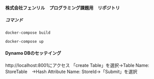 #### 株式会社フェンリル　プログラミング課題用　リポジトリ

##### コマンド
```
docker-compose build
```
```
docker-compose up
```

#### Dynamo DBのセッテイング
http://localhost:8001にアクセス
「create Table」を選択→Table Name: StoreTable　→Hash Attribute Name: StoreId→「Submit」を選択
